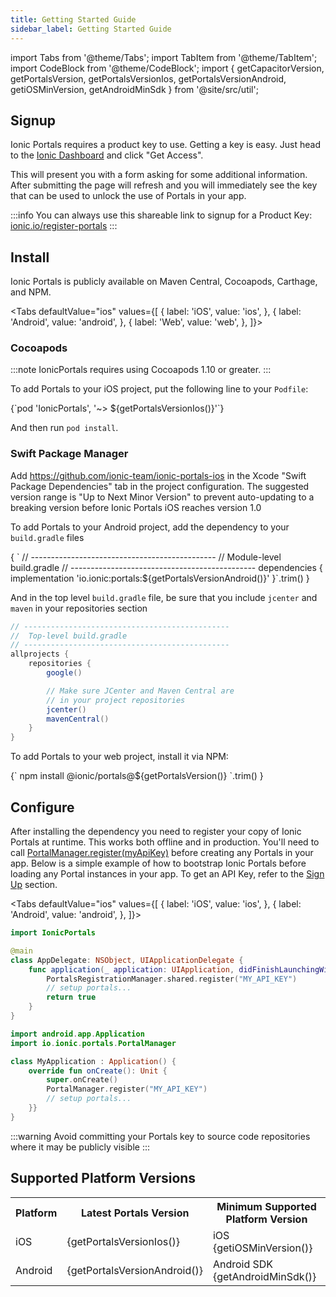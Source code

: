 ```yaml
---
title: Getting Started Guide
sidebar_label: Getting Started Guide
---
```


import Tabs from '@theme/Tabs';
import TabItem from '@theme/TabItem';
import CodeBlock from '@theme/CodeBlock';
import { getCapacitorVersion, getPortalsVersion, getPortalsVersionIos, getPortalsVersionAndroid, getiOSMinVersion, getAndroidMinSdk } from '@site/src/util';

## Signup

Ionic Portals requires a product key to use. Getting a key is easy.
Just head to the [Ionic Dashboard](https://ionic.io/register-portals) and click "Get Access".

This will present you with a form asking for some additional information.
After submitting the page will refresh and you will immediately see the key that can be used to unlock the use of Portals in your app.

:::info
You can always use this shareable link to signup for a Product Key: [ionic.io/register-portals](https://ionic.io/register-portals)
:::

## Install

Ionic Portals is publicly available on Maven Central, Cocoapods, Carthage, and NPM.

<Tabs
defaultValue="ios"
values={[
{ label: 'iOS', value: 'ios', },
{ label: 'Android', value: 'android', },
{ label: 'Web', value: 'web', },
]}>
<TabItem value="ios">

### Cocoapods

:::note
IonicPortals requires using Cocoapods 1.10 or greater.
:::

To add Portals to your iOS project, put the following line to your `Podfile`:

<CodeBlock className="language-ruby" title="Podfile">
{`pod 'IonicPortals', '~> ${getPortalsVersionIos()}'`}
</CodeBlock>

And then run `pod install`.

### Swift Package Manager

Add https://github.com/ionic-team/ionic-portals-ios in the Xcode "Swift Package Dependencies" tab in the project configuration. The suggested version range
is "Up to Next Minor Version" to prevent auto-updating to a breaking version before Ionic Portals iOS reaches version 1.0

</TabItem>

<TabItem value="android">

To add Portals to your Android project, add the dependency to your `build.gradle` files

<CodeBlock className="language-groovy" title="build.gradle">
{
`
// ----------------------------------------------
//  Module-level build.gradle
// ----------------------------------------------
dependencies {
    implementation 'io.ionic:portals:${getPortalsVersionAndroid()}'
}`.trim()
}
</CodeBlock>

And in the top level `build.gradle` file, be sure that you include `jcenter` and `maven` in your repositories section

```groovy title=build.gradle
// ----------------------------------------------
//  Top-level build.gradle
// ----------------------------------------------
allprojects {
    repositories {
        google()

        // Make sure JCenter and Maven Central are
        // in your project repositories
        jcenter()
        mavenCentral()
    }
}
```

</TabItem>

<TabItem value="web">

To add Portals to your web project, install it via NPM:

<CodeBlock className="language-bash">
{`
npm install @ionic/portals@${getPortalsVersion()}
`.trim()
}
</CodeBlock>

</TabItem>

</Tabs>

## Configure

After installing the dependency you need to register your copy of Ionic Portals at runtime. This works both offline and in production. You'll need to call [PortalManager.register(myApiKey)](../reference/android/portal-manager#register) before creating any Portals in your app. Below is a simple example of how to bootstrap Ionic Portals before loading any Portal instances in your app. To get an API Key, refer to the [Sign Up](#signup) section.

<Tabs
defaultValue="ios"
values={[
{ label: 'iOS', value: 'ios', },
{ label: 'Android', value: 'android', },
]}>
<TabItem value="ios">

```swift title=AppDelegate.swift
import IonicPortals

@main
class AppDelegate: NSObject, UIApplicationDelegate {
    func application(_ application: UIApplication, didFinishLaunchingWithOptions launchOptions: [UIApplication.LaunchOptionsKey : Any]? = nil) -> Bool {
        PortalsRegistrationManager.shared.register("MY_API_KEY")
        // setup portals...
        return true
    }
}
```

</TabItem>
<TabItem value="android">

```kotlin title=MyApplication.kt
import android.app.Application
import io.ionic.portals.PortalManager

class MyApplication : Application() {
    override fun onCreate(): Unit {
        super.onCreate()
        PortalManager.register("MY_API_KEY")
        // setup portals...
    }}
}
```

</TabItem>
</Tabs>

:::warning
Avoid committing your Portals key to source code repositories where it may be publicly visible
:::

## Supported Platform Versions 

<table>
  <tr>
    <th>Platform</th>
    <th>Latest Portals Version</th>
    <th>Minimum Supported Platform Version</th>
  </tr>
  <tr>
    <td>iOS</td>
    <td>{getPortalsVersionIos()}</td>
    <td>iOS {getiOSMinVersion()}</td>
  </tr>
  <tr>
    <td>Android</td>
    <td>{getPortalsVersionAndroid()}</td>
    <td>Android SDK {getAndroidMinSdk()}</td>
  </tr>
</table>

